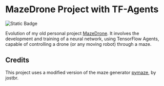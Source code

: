 # MazeDrone Project with TF-Agents

![Static Badge](https://img.shields.io/badge/Project_Status:-Ongoing_(06/Jun/2024)-orange)

Evolution of my old personal project [MazeDrone](https://github.com/AndreNasci/MazeDrone). It involves the development and training of a neural network, using TensorFlow Agents, capable of controlling a drone (or any moving robot) through a maze.

## Credits
This project uses a modified version of the maze generator [pymaze](https://github.com/jostbr/pymaze), by jostbr.
